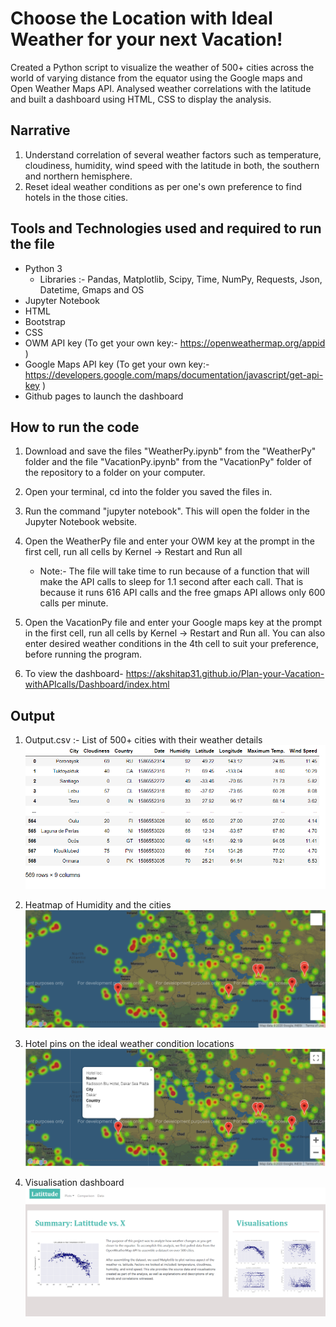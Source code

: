 # Choose the Location with Ideal Weather for your next Vacation!
Created a Python script to visualize the weather of 500+ cities across the world of varying distance from the equator using the Google maps and Open Weather Maps API. Analysed weather correlations with the latitude and built a dashboard using HTML, CSS to display the analysis.

## Narrative
1. Understand correlation of several weather factors such as temperature, cloudiness, humidity, wind speed with the latitude in both, the southern and northern hemisphere. 
2. Reset ideal weather conditions as per one's own preference to find hotels in the those cities.

## Tools and Technologies used and required to run the file
* Python 3
    - Libraries :- Pandas, Matplotlib, Scipy, Time, NumPy, Requests, Json, Datetime, Gmaps and OS
* Jupyter Notebook
* HTML
* Bootstrap 
* CSS
* OWM API key (To get your own key:- https://openweathermap.org/appid )
* Google Maps API key (To get your own key:- https://developers.google.com/maps/documentation/javascript/get-api-key )
* Github pages to launch the dashboard

## How to run the code
1. Download and save the files "WeatherPy.ipynb" from the "WeatherPy" folder and the file "VacationPy.ipynb" from the "VacationPy" folder of the repository to a folder on your computer.
2. Open your terminal, cd into the folder you saved the files in.
3. Run the command "jupyter notebook". This will open the folder in the Jupyter Notebook website.
4. Open the WeatherPy file and enter your OWM key at the prompt in the first cell, run all cells by Kernel -> Restart and Run all
    - Note:- The file will take time to run because of a function that will make the API calls to sleep for 1.1 second after each call. That is because it runs 616 API calls and the free gmaps API allows only 600 calls per minute. 
5. Open the VacationPy file and enter your Google maps key at the prompt in the first cell, run all cells by Kernel -> Restart and Run all. You can also enter desired weather conditions in the 4th cell to suit your preference, before running the program.

6. To view the dashboard- https://akshitap31.github.io/Plan-your-Vacation-withAPIcalls/Dashboard/index.html

## Output
1. Output.csv :- List of 500+ cities with their weather details
![outputtable](Images/Output.PNG)

2. Heatmap of Humidity and the cities
![map](Images/map.png)
3. Hotel pins on the ideal weather condition locations 
![hotelpins](Images/hotel-pins.PNG)
4. Visualisation dashboard
![dashboard](Images/dashboard.png)
